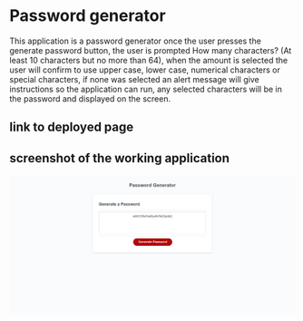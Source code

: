 # Password generator

This application is a password generator once the user presses the generate password button, the user is prompted 
How many characters? (At least 10 characters but no more than 64), when the amount is selected the user will confirm
to use upper case, lower case, numerical characters or special characters, if none was selected an alert message will give instructions 
so the application can run, any selected characters will be in the password and displayed on the screen.

## link to deployed page

## screenshot of the working application
![Screenshot](./assets/screenshot.png)